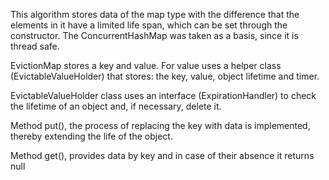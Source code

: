 This algorithm stores data of the map type with the difference that the elements in it have a limited life span,
which can be set through the constructor.
The ConcurrentHashMap was taken as a basis, since it is thread safe.

EvictionMap stores a key and value. For value uses a helper class (EvictableValueHolder) that stores:
the key, value, object lifetime and timer.

EvictableValueHolder class uses an interface (ExpirationHandler) to check the lifetime of an object and, if necessary, delete it.

Method put(), the process of replacing the key with data is implemented, thereby extending the life of the object.

Method get(), provides data by key and in case of their absence it returns null